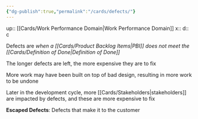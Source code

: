 ```yaml
---
{"dg-publish":true,"permalink":"/cards/defects/"}
---
```


up:: [[Cards/Work Performance Domain\|Work Performance Domain]] 
x:: 
d:: c

Defects are *when a [[Cards/Product Backlog Items\|PBI]] does not meet the [[Cards/Definition of Done\|Definition of Done]]*

The longer defects are left, the more expensive they are to fix

More work may have been built on top of bad design, resulting in more work to be undone

Later in the development cycle, more [[Cards/Stakeholders\|stakeholders]] are impacted by defects, and these are more expensive to fix

**Escaped Defects**: Defects that make it to the customer